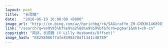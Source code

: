 ```yaml
---
layout: post
title:  "长颈鹿"
date:   "2016-06-19 16:00:00 +0800"
image_url: "http://cn.bing.com/az/hprichbg/rb/SAGiraffe_ZH-CN9361468907_1920x1080.jpg"
link: "/search?q=%e9%95%bf%e9%a2%88%e9%b9%bf&form=pgbar1&mkt=zh-cn"
copyright: "南非，长颈鹿 (© Lilly Husbands/Offset)"
image_hash: "88258006f7afe8398478df1341c48789"
---
```

